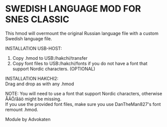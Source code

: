 # SWEDISH LANGUAGE MOD FOR SNES CLASSIC

This hmod will overmount the original Russian language file with a custom Swedish language file.

INSTALLATION USB-HOST:
1. Copy .hmod to USB:/hakchi/transfer
2. Copy font files to USB:/hakchi/fonts if you do not have a font that support Nordic characters. (OPTIONAL) 

INSTALLATION HAKCHI2:<br>
Drag and drop as with any .hmod

NOTE:
You will need to use a font that support Nordic characters, otherwise ÅÄÖ/åäö might be missing.<br>
If you use the provided font files, make sure you use DanTheMan827's font remount .hmod.

Module by Advokaten
